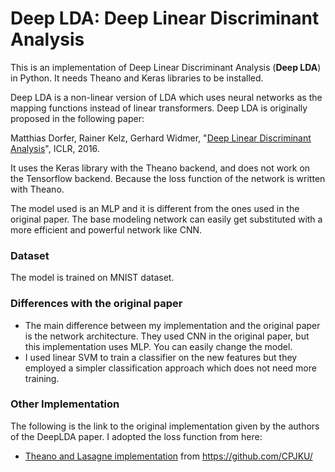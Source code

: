 # Deep LDA: Deep Linear Discriminant Analysis

This is an implementation of Deep Linear Discriminant Analysis (**Deep LDA**) in Python. It needs Theano and Keras libraries to be installed.

Deep LDA is a non-linear version of LDA which uses neural networks as the mapping functions instead of linear transformers. Deep LDA is originally proposed in the following paper:

Matthias Dorfer, Rainer Kelz, Gerhard Widmer, "[Deep Linear Discriminant Analysis](https://arxiv.org/abs/1511.04707)", ICLR, 2016.

It uses the Keras library with the Theano backend, and does not work on the Tensorflow backend. Because the loss function of the network is written with Theano.

The model used is an MLP and it is different from the ones used in the original paper. The base modeling network can easily get substituted with a more efficient and powerful network like CNN.

### Dataset
The model is trained on MNIST dataset.

### Differences with the original paper
+ The main difference between my implementation and the original paper is the network architecture. They used CNN in the original paper, but this implementation uses MLP. You can easily change the model.
+ I used linear SVM to train a classifier on the new features but they employed a simpler classification approach which does not need more training.

### Other Implementation
The following is the link to the original implementation given by the authors of the DeepLDA paper. I adopted the loss function from here:

* [Theano and Lasagne implementation](https://github.com/CPJKU/deep_lda) from https://github.com/CPJKU/